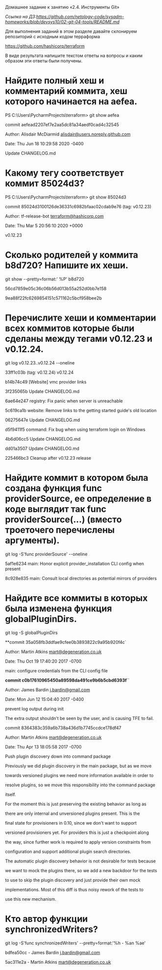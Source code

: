 Домашнее задание к занятию «2.4. Инструменты Git»

*Ссылка на ДЗ:https://github.com/netology-code/sysadm-homeworks/blob/devsys10/02-git-04-tools/README.md*

Для выполнения заданий в этом разделе давайте склонируем репозиторий с исходным кодом терраформа

https://github.com/hashicorp/terraform

В виде результата напишите текстом ответы на вопросы и каким образом эти ответы были получены.

# Найдите полный хеш и комментарий коммита, хеш которого начинается на aefea.

PS C:\Users\PycharmProjects\terraform> git show aefea

commit aefead2207ef7e2aa5dc81a34aedf0cad4c32545

Author: Alisdair McDiarmid <alisdair@users.noreply.github.com>

Date:   Thu Jun 18 10:29:58 2020 -0400

Update CHANGELOG.md
# Какому тегу соответствует коммит 85024d3?

PS C:\Users\PycharmProjects\terraform> git show 85024d3

commit 85024d3100126de36331c6982bfaac02cdab9e76 (tag: v0.12.23)

Author: tf-release-bot <terraform@hashicorp.com>

Date:   Thu Mar 5 20:56:10 2020 +0000

v0.12.23
# Сколько родителей у коммита b8d720? Напишите их хеши.

git show --pretty=format:' %P' b8d720

56cd7859e05c36c06b56d013b55a252d0bb7e158

9ea88f22fc6269854151c571162c5bcf958bee2b

# Перечислите хеши и комментарии всех коммитов которые были сделаны между тегами v0.12.23 и v0.12.24.

git log  v0.12.23..v0.12.24  --oneline

33ff1c03b (tag: v0.12.24) v0.12.24

b14b74c49 [Website] vmc provider links

3f235065b Update CHANGELOG.md

6ae64e247 registry: Fix panic when server is unreachable

5c619ca1b website: Remove links to the getting started guide's old location

06275647e Update CHANGELOG.md

d5f9411f5 command: Fix bug when using terraform login on Windows

4b6d06cc5 Update CHANGELOG.md

dd01a3507 Update CHANGELOG.md

225466bc3 Cleanup after v0.12.23 release

# Найдите коммит в котором была создана функция func providerSource, ее определение в коде выглядит так func providerSource(...) (вместо троеточего перечислены аргументы).

git log -S'func providerSource' --oneline

5af1e6234 main: Honor explicit provider_installation CLI config when present

8c928e835 main: Consult local directories as potential mirrors of providers

# Найдите все коммиты в которых была изменена функция globalPluginDirs.


git log -S globalPluginDirs

**commit 35a058fb3ddfae9cfee0b3893822c9a95b920f4c`

Author: Martin Atkins <mart@degeneration.co.uk>

Date:   Thu Oct 19 17:40:20 2017 -0700

main: configure credentials from the CLI config file


**commit c0b17610965450a89598da491ce9b6b5cbd6393f**``

Author: James Bardin <j.bardin@gmail.com>

Date:   Mon Jun 12 15:04:40 2017 -0400

prevent log output during init

The extra output shouldn't be seen by the user, and is causing TFE to
fail.


commit 8364383c359a6b738a436d1b7745ccdce178df47

Author: Martin Atkins <mart@degeneration.co.uk>

Date:   Thu Apr 13 18:05:58 2017 -0700

Push plugin discovery down into command package



Previously we did plugin discovery in the main package, but as we move

towards versioned plugins we need more information available in order to

resolve plugins, so we move this responsibility into the command package

itself.



For the moment this is just preserving the existing behavior as long as

there are only internal and unversioned plugins present. This is the

final state for provisioners in 0.10, since we don't want to support

versioned provisioners yet. For providers this is just a checkpoint along

the way, since further work is required to apply version constraints from

configuration and support additional plugin search directories.



The automatic plugin discovery behavior is not desirable for tests because

we want to mock the plugins there, so we add a new backdoor for the tests

to use to skip the plugin discovery and just provide their own mock

implementations. Most of this diff is thus noisy rework of the tests to

use this new mechanism.

# Кто автор функции synchronizedWriters?

git log -S'func synchronizedWriters' --pretty=format:'%h - %an %ae'

bdfea50cc - James Bardin j.bardin@gmail.com

5ac311e2a - Martin Atkins mart@degeneration.co.uk

